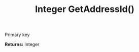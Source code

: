 ﻿---
uid: crmscript_ref_NSAddressSyncData_GetAddressId
title: Integer GetAddressId()
intellisense: NSAddressSyncData.GetAddressId
keywords: NSAddressSyncData, GetAddressId
so.topic: reference
---

Primary key

**Returns:** Integer


